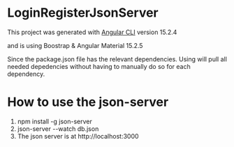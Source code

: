 # LoginRegisterJsonServer

This project was generated with [Angular CLI](https://github.com/angular/angular-cli) version 15.2.4

and is using Boostrap & Angular Material 15.2.5

Since the package.json file has the relevant dependencies. Using <npm install> will pull all needed depedencies
without having to manually do so for each dependency.

# How to use the json-server

1. npm install -g json-server
2. json-server --watch <filepath of jsonfile> db.json
3. The json server is at http://localhost:3000
